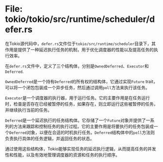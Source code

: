 # File: tokio/tokio/src/runtime/scheduler/defer.rs

在Tokio源代码中，`defer.rs`文件位于`tokio/src/runtime/scheduler`目录下，其作用是提供了一种延迟执行任务的机制，用于优化调度器的性能以及提高任务的执行效率。

在`defer.rs`文件中，定义了三个结构体，分别是`OwnedDeferred`、`Executor`和`Deferred`.

`OwnedDeferred`是一个持有`Deferred`的所有权的结构体，它通过实现`Future` trait，可以将一个闭包包装成一个异步任务，然后通过调用`poll`方法来执行该任务。

`Executor`是一个调度器的执行器，用于运行任务。它的主要作用是在任务运行时，检查是否存在已经被暂停的任务，如果存在，则立即运行这些被暂停的任务，并继续执行当前的任务。

`Deferred`是一个延迟执行的任务结构体。它存储了一个`Future`对象并提供了一系列的方法来跟踪和控制任务的执行过程。它的主要作用是将要执行的任务包装成一个`Deferred`对象，以便在合适的时机执行任务。`Deferred`结构体中的`poll`方法则负责执行具体的任务逻辑，并返回任务的状态。

通过使用这些结构体，Tokio能够实现任务的延迟执行逻辑，从而提高任务的并发性和性能，以及有效地管理调度器的资源和任务的执行顺序。

